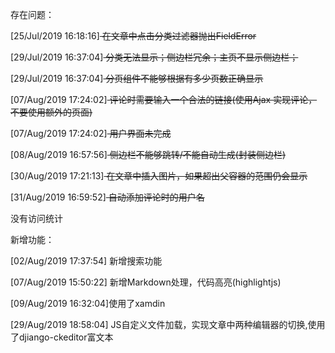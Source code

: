 存在问题：

[25/Jul/2019 16:18:16]<del> 在文章中点击分类过滤器抛出FieldError</del>

[29/Jul/2019 16:37:04]<del> 分类无法显示；侧边栏冗余；主页不显示侧边栏；</del>

[29/Jul/2019 16:37:04]<del> 分页组件不能够根据有多少页数正确显示</del>

[07/Aug/2019 17:24:02]<del> 评论时需要输入一个合法的链接(使用Ajax 实现评论，不要使用额外的页面)</del>

[07/Aug/2019 17:24:02]<del> 用户界面未完成</del>

[08/Aug/2019 16:57:56]<del> 侧边栏不能够跳转/不能自动生成(封装侧边栏)  </del>

[30/Aug/2019 17:21:13]<del> 在文章中插入图片，如果超出父容器的范围仍会显示  </del>

[31/Aug/2019 16:59:52]<del> 自动添加评论时的用户名</del>

没有访问统计


新增功能：

[02/Aug/2019 17:37:54]  新增搜索功能

[07/Aug/2019 15:50:22]  新增Markdown处理，代码高亮(highlightjs)

[09/Aug/2019 16:32:04]使用了xamdin

[29/Aug/2019 18:58:04] JS自定义文件加载，实现文章中两种编辑器的切换,使用了djiango-ckeditor富文本